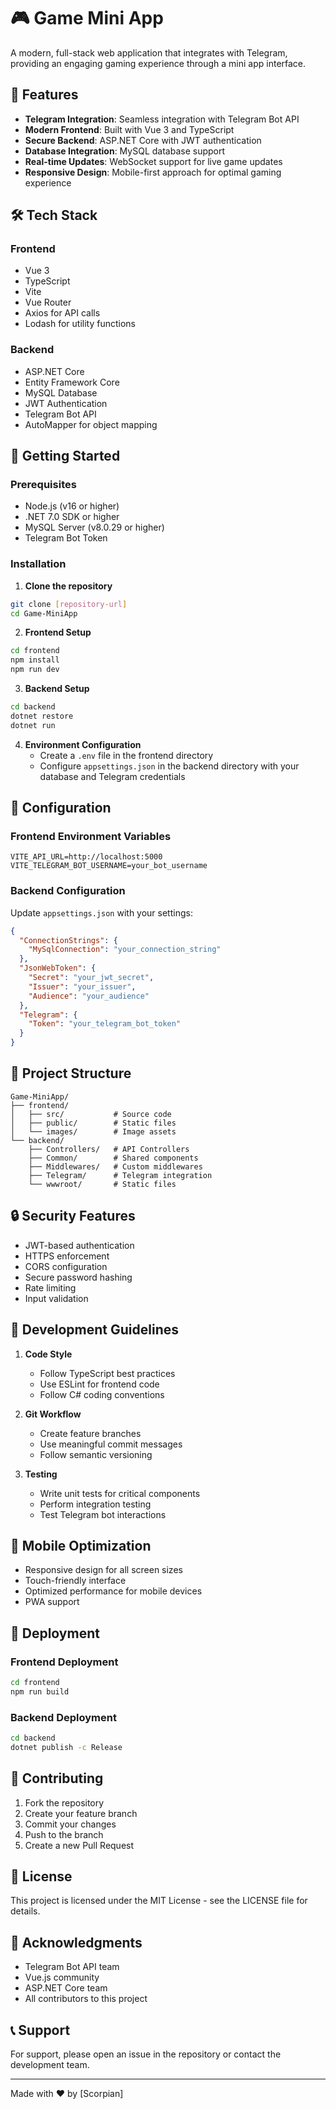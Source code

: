 # 🎮 Game Mini App

A modern, full-stack web application that integrates with Telegram, providing an engaging gaming experience through a mini app interface.

## 🌟 Features

- **Telegram Integration**: Seamless integration with Telegram Bot API
- **Modern Frontend**: Built with Vue 3 and TypeScript
- **Secure Backend**: ASP.NET Core with JWT authentication
- **Database Integration**: MySQL database support
- **Real-time Updates**: WebSocket support for live game updates
- **Responsive Design**: Mobile-first approach for optimal gaming experience

## 🛠️ Tech Stack

### Frontend
- Vue 3
- TypeScript
- Vite
- Vue Router
- Axios for API calls
- Lodash for utility functions

### Backend
- ASP.NET Core
- Entity Framework Core
- MySQL Database
- JWT Authentication
- Telegram Bot API
- AutoMapper for object mapping

## 🚀 Getting Started

### Prerequisites
- Node.js (v16 or higher)
- .NET 7.0 SDK or higher
- MySQL Server (v8.0.29 or higher)
- Telegram Bot Token

### Installation

1. **Clone the repository**
```bash
git clone [repository-url]
cd Game-MiniApp
```

2. **Frontend Setup**
```bash
cd frontend
npm install
npm run dev
```

3. **Backend Setup**
```bash
cd backend
dotnet restore
dotnet run
```

4. **Environment Configuration**
   - Create a `.env` file in the frontend directory
   - Configure `appsettings.json` in the backend directory with your database and Telegram credentials

## 🔧 Configuration

### Frontend Environment Variables
```env
VITE_API_URL=http://localhost:5000
VITE_TELEGRAM_BOT_USERNAME=your_bot_username
```

### Backend Configuration
Update `appsettings.json` with your settings:
```json
{
  "ConnectionStrings": {
    "MySqlConnection": "your_connection_string"
  },
  "JsonWebToken": {
    "Secret": "your_jwt_secret",
    "Issuer": "your_issuer",
    "Audience": "your_audience"
  },
  "Telegram": {
    "Token": "your_telegram_bot_token"
  }
}
```

## 📁 Project Structure

```
Game-MiniApp/
├── frontend/
│   ├── src/           # Source code
│   ├── public/        # Static files
│   └── images/        # Image assets
└── backend/
    ├── Controllers/   # API Controllers
    ├── Common/        # Shared components
    ├── Middlewares/   # Custom middlewares
    ├── Telegram/      # Telegram integration
    └── wwwroot/       # Static files
```

## 🔒 Security Features

- JWT-based authentication
- HTTPS enforcement
- CORS configuration
- Secure password hashing
- Rate limiting
- Input validation

## 🎯 Development Guidelines

1. **Code Style**
   - Follow TypeScript best practices
   - Use ESLint for frontend code
   - Follow C# coding conventions

2. **Git Workflow**
   - Create feature branches
   - Use meaningful commit messages
   - Follow semantic versioning

3. **Testing**
   - Write unit tests for critical components
   - Perform integration testing
   - Test Telegram bot interactions

## 📱 Mobile Optimization

- Responsive design for all screen sizes
- Touch-friendly interface
- Optimized performance for mobile devices
- PWA support

## 🔄 Deployment

### Frontend Deployment
```bash
cd frontend
npm run build
```

### Backend Deployment
```bash
cd backend
dotnet publish -c Release
```

## 🤝 Contributing

1. Fork the repository
2. Create your feature branch
3. Commit your changes
4. Push to the branch
5. Create a new Pull Request

## 📄 License

This project is licensed under the MIT License - see the LICENSE file for details.

## 🙏 Acknowledgments

- Telegram Bot API team
- Vue.js community
- ASP.NET Core team
- All contributors to this project

## 📞 Support

For support, please open an issue in the repository or contact the development team.

---

Made with ❤️ by [Scorpian] 
